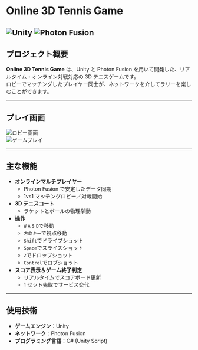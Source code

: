 #  Online 3D Tennis Game

![Unity](https://img.shields.io/badge/Unity-2021.3-blue) ![Photon Fusion](https://img.shields.io/badge/Photon%20Fusion-v1.0-green) 
---

## プロジェクト概要

**Online 3D Tennis Game** は、Unity と Photon Fusion を用いて開発した、リアルタイム・オンライン対戦対応の 3D テニスゲームです。  
ロビーでマッチングしたプレイヤー同士が、ネットワークを介してラリーを楽しむことができます。  


---

## プレイ画面

![ロビー画面](./docs/lobby.png)  
![ゲームプレイ](./docs/gameplay.gif)

---

## 主な機能

- **オンラインマルチプレイヤー**  
  - Photon Fusion で安定したデータ同期  
  - 1vs1 マッチングロビー／対戦開始  
- **3D テニスコート**  
  - ラケットとボールの物理挙動  
- **操作**  
  - `W` `A` `S` `D`で移動
  - `方向キー`で視点移動
  - `Shift`でドライブショット
  - `Space`でスライスショット
  - `Z`でドロップショット
  - `Control`でロブショット
- **スコア表示＆ゲーム終了判定**  
  - リアルタイムでスコアボード更新  
  - 1 セット先取でサービス交代 
---

## 使用技術

- **ゲームエンジン**：Unity
- **ネットワーク**：Photon Fusion  
- **プログラミング言語**：C# (Unity Script)   
